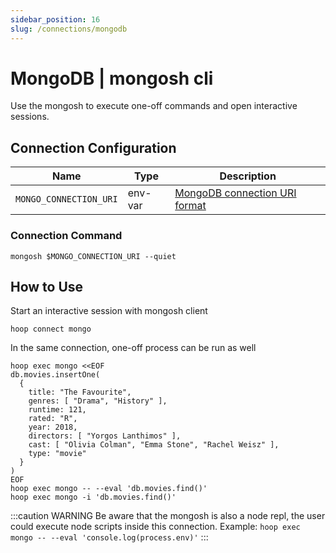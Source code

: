 ```yaml
---
sidebar_position: 16
slug: /connections/mongodb
---
```


# MongoDB | mongosh cli

Use the mongosh to execute one-off commands and open interactive sessions.

## Connection Configuration

| Name                    | Type    | Description                        |
|------------------------ | ------- | ---------------------------------- |
| `MONGO_CONNECTION_URI`  | env-var | [MongoDB connection URI format](https://www.mongodb.com/docs/manual/reference/connection-string/) |

### Connection Command

```shell
mongosh $MONGO_CONNECTION_URI --quiet
```

## How to Use

Start an interactive session with mongosh client

```shell
hoop connect mongo
```

In the same connection, one-off process can be run as well

```shell
hoop exec mongo <<EOF
db.movies.insertOne(
  {
    title: "The Favourite",
    genres: [ "Drama", "History" ],
    runtime: 121,
    rated: "R",
    year: 2018,
    directors: [ "Yorgos Lanthimos" ],
    cast: [ "Olivia Colman", "Emma Stone", "Rachel Weisz" ],
    type: "movie"
  }
)
EOF
hoop exec mongo -- --eval 'db.movies.find()'
hoop exec mongo -i 'db.movies.find()'
```

:::caution WARNING
Be aware that the mongosh is also a node repl, the user could execute node scripts inside this connection.
Example: `hoop exec mongo -- --eval 'console.log(process.env)'`
:::